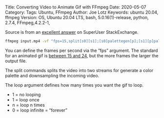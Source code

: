 Title: Converting Video to Animate Gif with FFmpeg
Date: 2020-05-07
Category: 
Tags: Ubuntu, FFmpeg
Author: Joe Lotz
Keywords: ubuntu 20.04, ffmpeg
Version: OS, Ubuntu 20.04 LTS, bash, 5.0.16(1)-release, python, 2.7.4, FFmpeg,4.2.2-1,

Source is from an [excellent answer](https://superuser.com/questions/556029/how-do-i-convert-a-video-to-gif-using-ffmpeg-with-reasonable-quality) on SuperUser StackExchange.
```bash
ffmpeg input.mp4 -vf "fps=15,split[s0][s1];[s0]palettegen[p];[s1][p]paletteuse" -loop 0 output.gif
```
You can define the frames per second via the ”fps” argument. The standard for an animated gif is [between 15 and 24](https://www.bluefrogdm.com/blog/best-practices-for-creating-animated-gifs), but the more frames the larger the output file. 

The split commands splits the video into two streams for generate a color palette and downsampling the incoming video. 

The loop argument defines how many times you want the gif to loop.
- 1 = no looping
- 1 = loop once
- n = loop n times
- 0 = loop infinite = “forever”